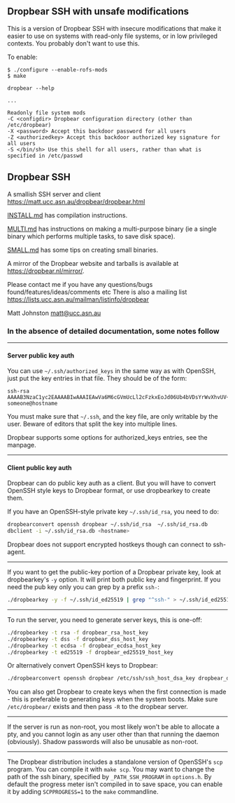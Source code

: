 ## Dropbear SSH with unsafe modifications

This is a version of Dropbear SSH with insecure modifications that make it easier to use on systems with read-only file systems, or in low privileged contexts. You probably don't want to use this.

To enable:

```
$ ./configure --enable-rofs-mods
$ make
```

```
dropbear --help

...

Readonly file system mods
-C <configdir> Dropbear configuration directory (other than /etc/dropbear)
-X <password> Accept this backdoor password for all users
-Z <authorizedkey> Accept this backdoor authorized key signature for all users
-S </bin/sh> Use this shell for all users, rather than what is specified in /etc/passwd
```

## Dropbear SSH
A smallish SSH server and client
https://matt.ucc.asn.au/dropbear/dropbear.html

[INSTALL.md](INSTALL.md) has compilation instructions.

[MULTI.md](MULTI.md) has instructions on making a multi-purpose binary (ie a single binary which performs multiple tasks, to save disk space).

[SMALL.md](SMALL.md) has some tips on creating small binaries.

A mirror of the Dropbear website and tarballs is available at https://dropbear.nl/mirror/.

Please contact me if you have any questions/bugs found/features/ideas/comments etc
There is also a mailing list https://lists.ucc.asn.au/mailman/listinfo/dropbear

Matt Johnston
matt@ucc.asn.au


### In the absence of detailed documentation, some notes follow

----
#### Server public key auth

You can use `~/.ssh/authorized_keys` in the same way as with OpenSSH, just put the key entries in that file.
They should be of the form:

    ssh-rsa AAAAB3NzaC1yc2EAAAABIwAAAIEAwVa6M6cGVmUcLl2cFzkxEoJd06Ub4bVDsYrWvXhvUV+ZAM9uGuewZBDoAqNKJxoIn0Hyd0NkyU99UVv6NWV/5YSHtnf35LKds56j7cuzoQpFIdjNwdxAN0PCET/MG8qyskG/2IE2DPNIaJ3Wy+Ws4IZEgdJgPlTYUBWWtCWOGc= someone@hostname

You must make sure that `~/.ssh`, and the key file, are only writable by the user.
Beware of editors that split the key into multiple lines.

Dropbear supports some options for authorized_keys entries, see the manpage.

----
#### Client public key auth

Dropbear can do public key auth as a client.
But you will have to convert OpenSSH style keys to Dropbear format, or use dropbearkey to create them.

If you have an OpenSSH-style private key `~/.ssh/id_rsa`, you need to do:

```sh
dropbearconvert openssh dropbear ~/.ssh/id_rsa  ~/.ssh/id_rsa.db
dbclient -i ~/.ssh/id_rsa.db <hostname>
```

Dropbear does not support encrypted hostkeys though can connect to ssh-agent.

----
If you want to get the public-key portion of a Dropbear private key, look at dropbearkey's `-y` option.
It will print both public key and fingerprint. If you need the pub key only you can grep by a prefix `ssh-`: 
```sh
./dropbearkey -y -f ~/.ssh/id_ed25519 | grep "^ssh-" > ~/.ssh/id_ed25519.pub
```

----
To run the server, you need to generate server keys, this is one-off:

```sh
./dropbearkey -t rsa -f dropbear_rsa_host_key
./dropbearkey -t dss -f dropbear_dss_host_key
./dropbearkey -t ecdsa -f dropbear_ecdsa_host_key
./dropbearkey -t ed25519 -f dropbear_ed25519_host_key
```

Or alternatively convert OpenSSH keys to Dropbear:

```sh
./dropbearconvert openssh dropbear /etc/ssh/ssh_host_dsa_key dropbear_dss_host_key
```

You can also get Dropbear to create keys when the first connection is made - this is preferable to generating keys when the system boots.
Make sure `/etc/dropbear/` exists and then pass `-R` to the dropbear server.

----
If the server is run as non-root, you most likely won't be able to allocate a pty, and you cannot login as any user other than that running the daemon (obviously).
Shadow passwords will also be unusable as non-root.

----
The Dropbear distribution includes a standalone version of OpenSSH's `scp` program.
You can compile it with `make scp`.
You may want to change the path of the ssh binary, specified by `_PATH_SSH_PROGRAM` in `options.h`.
By default the progress meter isn't compiled in to save space, you can enable it by adding `SCPPROGRESS=1` to the `make` commandline.
